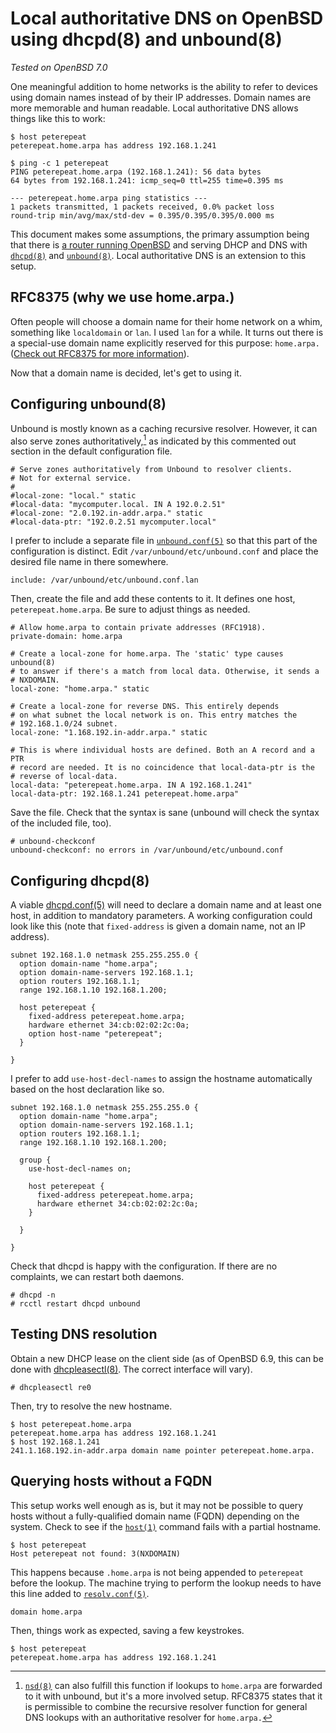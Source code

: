 # Local authoritative DNS on OpenBSD using dhcpd(8) and unbound(8)

*Tested on OpenBSD 7.0*

One meaningful addition to home networks is the ability to refer to
devices using domain names instead of by their IP addresses. Domain
names are more memorable and human readable. Local authoritative DNS
allows things like this to work:

```
$ host peterepeat
peterepeat.home.arpa has address 192.168.1.241
```

```
$ ping -c 1 peterepeat
PING peterepeat.home.arpa (192.168.1.241): 56 data bytes
64 bytes from 192.168.1.241: icmp_seq=0 ttl=255 time=0.395 ms

--- peterepeat.home.arpa ping statistics ---
1 packets transmitted, 1 packets received, 0.0% packet loss
round-trip min/avg/max/std-dev = 0.395/0.395/0.395/0.000 ms
```

This document makes some assumptions, the primary assumption being that
there is [a router running OpenBSD](/openbsd-router.html) and serving
DHCP and DNS with [`dhcpd(8)`](https://man.openbsd.org/dhcpd) and
[`unbound(8)`](https://man.openbsd.org/unbound). Local authoritative DNS
is an extension to this setup.

## RFC8375 (why we use home.arpa.)

Often people will choose a domain name for their home network on a whim,
something like `localdomain` or `lan`. I used `lan` for a while. It
turns out there is a special-use domain name explicitly reserved for
this purpose: `home.arpa.` ([Check out RFC8375 for more
information](https://datatracker.ietf.org/doc/html/rfc8375)).

Now that a domain name is decided, let's get to using it.

## Configuring unbound(8)

Unbound is mostly known as a caching recursive resolver. However, it
can also serve zones authoritatively,[^1] as indicated by this commented out
section in the default configuration file.

```
# Serve zones authoritatively from Unbound to resolver clients.
# Not for external service.
#
#local-zone: "local." static
#local-data: "mycomputer.local. IN A 192.0.2.51"
#local-zone: "2.0.192.in-addr.arpa." static
#local-data-ptr: "192.0.2.51 mycomputer.local"
```

I prefer to include a separate file in
[`unbound.conf(5)`](https://man.openbsd.org/unbound.conf) so that this
part of the configuration is distinct. Edit
`/var/unbound/etc/unbound.conf` and place the desired file name in there
somewhere.

```
include: /var/unbound/etc/unbound.conf.lan
```

Then, create the file and add these contents to it. It defines one host,
`peterepeat.home.arpa`. Be sure to adjust things as needed.

```
# Allow home.arpa to contain private addresses (RFC1918).
private-domain: home.arpa

# Create a local-zone for home.arpa. The 'static' type causes unbound(8)
# to answer if there's a match from local data. Otherwise, it sends a
# NXDOMAIN.
local-zone: "home.arpa." static

# Create a local-zone for reverse DNS. This entirely depends
# on what subnet the local network is on. This entry matches the
# 192.168.1.0/24 subnet.
local-zone: "1.168.192.in-addr.arpa." static

# This is where individual hosts are defined. Both an A record and a PTR
# record are needed. It is no coincidence that local-data-ptr is the
# reverse of local-data.
local-data: "peterepeat.home.arpa. IN A 192.168.1.241"
local-data-ptr: 192.168.1.241 peterepeat.home.arpa"
```

Save the file. Check that the syntax is sane (unbound will check the
syntax of the included file, too).

```
# unbound-checkconf
unbound-checkconf: no errors in /var/unbound/etc/unbound.conf
```

## Configuring dhcpd(8)

A viable [dhcpd.conf(5)](https://man.openbsd.org/dhcpd.conf) will need
to declare a domain name and at least one host, in addition to mandatory
parameters. A working configuration could look like this (note that
`fixed-address` is given a domain name, not an IP address).

```
subnet 192.168.1.0 netmask 255.255.255.0 {
  option domain-name "home.arpa";
  option domain-name-servers 192.168.1.1;
  option routers 192.168.1.1;
  range 192.168.1.10 192.168.1.200;

  host peterepeat {
    fixed-address peterepeat.home.arpa;
    hardware ethernet 34:cb:02:02:2c:0a;
    option host-name "peterepeat";
  }

}
```

I prefer to add `use-host-decl-names` to assign the hostname
automatically based on the host declaration like so.

```
subnet 192.168.1.0 netmask 255.255.255.0 {
  option domain-name "home.arpa";
  option domain-name-servers 192.168.1.1;
  option routers 192.168.1.1;
  range 192.168.1.10 192.168.1.200;

  group {
    use-host-decl-names on;

    host peterepeat {
      fixed-address peterepeat.home.arpa;
      hardware ethernet 34:cb:02:02:2c:0a;
    }

  }

}
```

Check that dhcpd is happy with the configuration. If there are no
complaints, we can restart both daemons.

```
# dhcpd -n
# rcctl restart dhcpd unbound
```

## Testing DNS resolution

Obtain a new DHCP lease on the client side (as of OpenBSD 6.9, this can
be done with [dhcpleasectl(8)](https://man.openbsd.org/dhcpleasectl.8).
The correct interface will vary).

```
# dhcpleasectl re0
```

Then, try to resolve the new hostname.

```
$ host peterepeat.home.arpa
peterepeat.home.arpa has address 192.168.1.241
$ host 192.168.1.241
241.1.168.192.in-addr.arpa domain name pointer peterepeat.home.arpa.
```

## Querying hosts without a FQDN

This setup works well enough as is, but it may not be possible to query
hosts without a fully-qualified domain name (FQDN) depending on the
system. Check to see if the [`host(1)`](https://man.openbsd.org/host)
command fails with a partial hostname.

```
$ host peterepeat
Host peterepeat not found: 3(NXDOMAIN)
```

This happens because `.home.arpa` is not being appended to `peterepeat`
before the lookup. The machine trying to perform the lookup needs to
have this line added to
[`resolv.conf(5)`](https://man.openbsd.org/resolv.conf).

```
domain home.arpa
```

Then, things work as expected, saving a few keystrokes.

```
$ host peterepeat
peterepeat.home.arpa has address 192.168.1.241
```

[^1]: [`nsd(8)`](https://man.openbsd.org/nsd) can also fulfill this
  function if lookups to `home.arpa` are forwarded to it with unbound,
  but it's a more involved setup. RFC8375 states that it is permissible
  to combine the recursive resolver function for general DNS lookups
  with an authoritative resolver for `home.arpa.`
